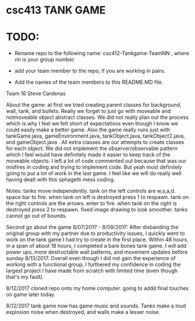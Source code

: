 # csc413 TANK GAME

# TODO:

- Rename repo to the following name: csc412-Tankgame-TeamNN , where nn is your group number.

- add your team member to the repo, if you are working in pairs.

- Add the names of the team members to this README.MD file.


Team 16
Steve Cardenas


About the game:
at first we tried creating parent classes for background, wall, tank, and bullets. Really we forget to just go with moveable and notmoveable object abstract classes. We did not really plan
out the process which is why I feel we felt short of expectations even though I know we could easily make a better game. Also the game really runs just with tankGame.java, gameEnvironment.java,
tankObject.java, tankObject2.java, and gameObject.java . All extra classes are our attempts to create classes for each object. We did not implement the observer/observable pattern which I feel 
would have definitely made it easier to keep track of the moveable objects. I left a lot of code commented out because that was our misfires in coding and trying to implement code. 
But yeah most definitely going to put a lot of work in the last game. I feel like we will do really well having dealt with this sphagetti mess coding. 

Notes:
tanks move independently.
tank on the left controls are w,s,a,d.  space bar to fire.  when tank on left is destroyed press 1 to respawn.
tank on the right controls are the arrows. enter to fire.  when tank on the right is destroyed press 2 to respawn.
fixed image drawing to look smoother. 
tanks cannot go out of bounds.
 
Second go about the game 8/07/2017 - 8/09/2017:
After disbanding the original group with my partner due to productivity issues, I quickly went to work on the tank game I had try to create in the first place.
Within 48 hours, in a span of about 18 hours, I completed a bare bones tank game. I will add power ups, more destructable wall patterns, and movement updates before sunday 8/13/2017.
Overall even though I did not gain the experience of working with a functional group, I furthered my confidence in coding the largest project I have made from scratch with limited time (even though that's my fault).

8/12/2017 cloned repo onto my home computer. going to addd final touches on game later today. 

8/12/2017
tank game now has game music and sounds. Tanks make a loud explosion noise when destroyed, and walls make a lesser noise. 

